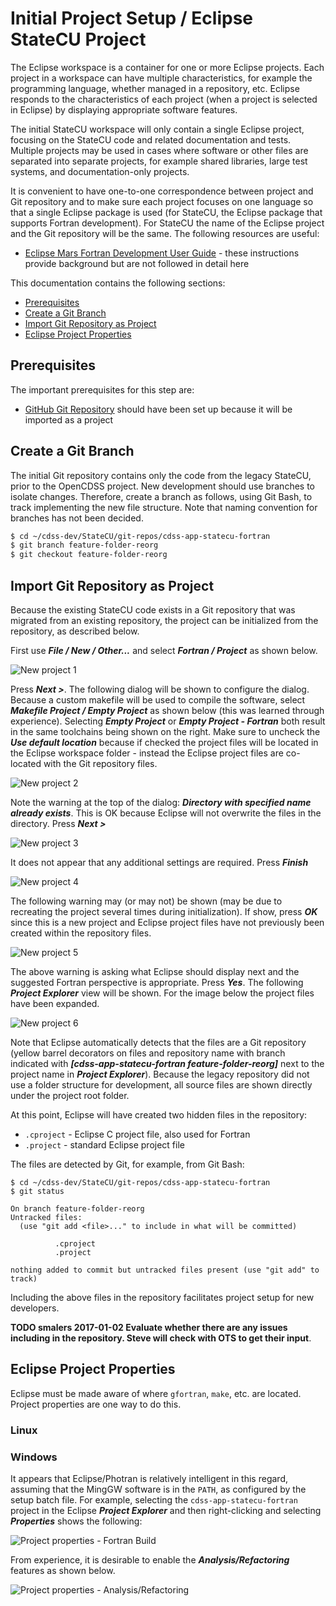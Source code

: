 # Initial Project Setup / Eclipse StateCU Project

The Eclipse workspace is a container for one or more Eclipse projects.
Each project in a workspace can have multiple characteristics, for example the programming language, whether managed in a repository, etc.
Eclipse responds to the characteristics of each project (when a project is selected in Eclipse) by displaying appropriate software features.

The initial StateCU workspace will only contain a single Eclipse project, focusing on the StateCU code and related documentation and tests.
Multiple projects may be used in cases where software or other files are separated into separate projects, for example shared libraries,
large test systems, and documentation-only projects.

It is convenient to have one-to-one correspondence between project and Git repository and to make sure each project focuses on one language
so that a single Eclipse package is used (for StateCU, the Eclipse package that supports Fortran development).
For StateCU the name of the Eclipse project and the Git repository will be the same.
The following resources are useful:

* [Eclipse Mars Fortran Development User Guide](http://help.eclipse.org/mars/index.jsp?topic=%2Forg.eclipse.photran.doc.user%2Fhtml%2Fbasic%2FStartingNewProject.html) -
these instructions provide background but are not followed in detail here

This documentation contains the following sections:

* [Prerequisites](#prerequisites)
* [Create a Git Branch](#create-a-git-branch)
* [Import Git Repository as Project](#import-git-repository-as-project)
* [Eclipse Project Properties](#eclipse-project-properties)

## Prerequisites

The important prerequisites for this step are:

* [GitHub Git Repository](github/) should have been set up because it will be imported as a project

## Create a Git Branch

The initial Git repository contains only the code from the legacy StateCU, prior to the OpenCDSS project.
New development should use branches to isolate changes.
Therefore, create a branch as follows, using Git Bash, to track implementing the new file structure.
Note that naming convention for branches has not been decided.

```bash
$ cd ~/cdss-dev/StateCU/git-repos/cdss-app-statecu-fortran
$ git branch feature-folder-reorg
$ git checkout feature-folder-reorg
```

## Import Git Repository as Project

Because the existing StateCU code exists in a Git repository that was migrated from an existing repository,
the project can be initialized from the repository, as described below.

First use ***File / New / Other...*** and select ***Fortran / Project*** as shown below.

![New project 1](eclipse-statecu-project-images/eclipse-new-fortran-project-1.png)

Press ***Next >***.  The following dialog will be shown to configure the dialog.
Because a custom makefile will be used to compile the software, select ***Makefile Project / Empty Project*** as shown below
(this was learned through experience).  Selecting ***Empty Project*** or ***Empty Project - Fortran*** both result in the
same toolchains being shown on the right.
Make sure to uncheck the ***Use default location*** because if checked the project files will be located
in the Eclipse workspace folder - instead the Eclipse project files are co-located with the Git repository files.

![New project 2](eclipse-statecu-project-images/eclipse-new-fortran-project-2.png)

Note the warning at the top of the dialog:  ***Directory with specified name already exists***.
This is OK because Eclipse will not overwrite the files in the directory.
Press ***Next >***

![New project 3](eclipse-statecu-project-images/eclipse-new-fortran-project-3.png)

It does not appear that any additional settings are required.  Press ***Finish***

![New project 4](eclipse-statecu-project-images/eclipse-new-fortran-project-4.png)

The following warning may (or may not) be shown (may be due to recreating the project several times during initialization).
If show, press ***OK*** since this is a new project and Eclipse project files have not previously been created within the repository files.

![New project 5](eclipse-statecu-project-images/eclipse-new-fortran-project-5.png)

The above warning is asking what Eclipse should display next and the suggested Fortran perspective is appropriate.
Press ***Yes***.  The following ***Project Explorer*** view will be shown.
For the image below the project files have been expanded.

![New project 6](eclipse-statecu-project-images/eclipse-new-fortran-project-6.png)

Note that Eclipse automatically detects that the files are a Git repository
(yellow barrel decorators on files and repository name with branch indicated with ***[cdss-app-statecu-fortran feature-folder-reorg]***
next to the project name in ***Project Explorer***).
Because the legacy repository did not use a folder structure for development, all source files are shown directly under the
project root folder.

At this point, Eclipse will have created two hidden files in the repository:

* `.cproject` - Eclipse C project file, also used for Fortran
* `.project` - standard Eclipse project file

The files are detected by Git, for example, from Git Bash:

```text
$ cd ~/cdss-dev/StateCU/git-repos/cdss-app-statecu-fortran
$ git status

On branch feature-folder-reorg
Untracked files:
  (use "git add <file>..." to include in what will be committed)

          .cproject
          .project

nothing added to commit but untracked files present (use "git add" to track)

```

Including the above files in the repository facilitates project setup for new developers.

**TODO smalers 2017-01-02 Evaluate whether there are any issues including in the repository.
Steve will check with OTS to get their input**.

## Eclipse Project Properties

Eclipse must be made aware of where `gfortran`, `make`, etc. are located.
Project properties are one way to do this.

### Linux 

### Windows

It appears that Eclipse/Photran is relatively intelligent in this regard, assuming that the MingGW software is in the `PATH`,
as configured by the setup batch file.
For example, selecting the `cdss-app-statecu-fortran` project in the Eclipse ***Project Explorer*** and then right-clicking
and selecting ***Properties*** shows the following:

![Project properties - Fortran Build](eclipse-statecu-project-images/eclipse-project-properties-fortran-build-tool-chain.png)

From experience, it is desirable to enable the ***Analysis/Refactoring*** features as shown below.

![Project properties - Analysis/Refactoring](eclipse-statecu-project-images/eclipse-project-properties-analysis-refactoring.png)
